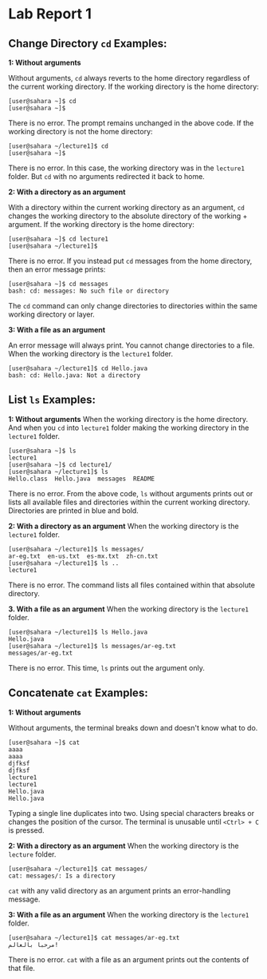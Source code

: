 # Lab Report 1

## Change Directory `cd` Examples:
**1: Without arguments**

Without arguments, `cd` always reverts to the home directory regardless of the current working directory.
If the working directory is the home directory:
```
[user@sahara ~]$ cd
[user@sahara ~]$
```
There is no error. The prompt remains unchanged in the above code. If the working directory is not the home directory:
```
[user@sahara ~/lecture1]$ cd
[user@sahara ~]$
```
There is no error. In this case, the working directory was in the `lecture1` folder. But `cd` with no arguments redirected it back to home. 

**2: With a directory as an argument**

With a directory within the current working directory as an argument, `cd` changes the working directory to the absolute directory of the working + argument.
If the working directory is the home directory:
```
[user@sahara ~]$ cd lecture1
[user@sahara ~/lecture1]$
```
There is no error. 
If you instead put `cd` messages from the home directory, then an error message prints:
```
[user@sahara ~]$ cd messages
bash: cd: messages: No such file or directory
```
The `cd` command can only change directories to directories within the same working directory or layer.

**3: With a file as an argument**

An error message will always print. You cannot change directories to a file.
When the working directory is the `lecture1` folder.
```
[user@sahara ~/lecture1]$ cd Hello.java
bash: cd: Hello.java: Not a directory
```


## List `ls` Examples:
**1: Without arguments**
When the working directory is the home directory. And when you `cd` into `lecture1` folder making the working directory in the `lecture1` folder.
```
[user@sahara ~]$ ls
lecture1
[user@sahara ~]$ cd lecture1/
[user@sahara ~/lecture1]$ ls
Hello.class  Hello.java  messages  README
```
There is no error. From the above code, `ls` without arguments prints out or lists all available files and directories within the current working directory. Directories are printed in blue and bold.

**2: With a directory as an argument**
When the working directory is the `lecture1` folder.
```
[user@sahara ~/lecture1]$ ls messages/
ar-eg.txt  en-us.txt  es-mx.txt  zh-cn.txt
[user@sahara ~/lecture1]$ ls ..
lecture1
```
There is no error. The command lists all files contained within that absolute directory. 

**3. With a file as an argument**
When the working directory is the `lecture1` folder.
```
[user@sahara ~/lecture1]$ ls Hello.java 
Hello.java
[user@sahara ~/lecture1]$ ls messages/ar-eg.txt 
messages/ar-eg.txt
```
There is no error. This time, `ls` prints out the argument only.

## Concatenate `cat` Examples:
**1: Without arguments**

Without arguments, the terminal breaks down and doesn't know what to do.
```
[user@sahara ~]$ cat
aaaa
aaaa
djfksf
djfksf
lecture1
lecture1
Hello.java
Hello.java
```
Typing a single line duplicates into two. Using special characters breaks or changes the position of the cursor. The terminal is unusable until `<Ctrl> + C` is pressed.

**2: With a directory as an argument**
When the working directory is the `lecture` folder.
```
[user@sahara ~/lecture1]$ cat messages/
cat: messages/: Is a directory
```
`cat` with any valid directory as an argument prints an error-handling message.

**3: With a file as an argument**
When the working directory is the `lecture1` folder.
```
[user@sahara ~/lecture1]$ cat messages/ar-eg.txt 
مرحبا بالعالم!
```
There is no error. `cat` with a file as an argument prints out the contents of that file.
